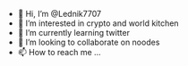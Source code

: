 - 👋 Hi, I’m @Lednik7707
- 👀 I’m interested in crypto and world kitchen
- 🌱 I’m currently learning twitter
- 💞️ I’m looking to collaborate on noodes
- 📫 How to reach me ...

<!---
Lednik7707/Lednik7707 is a ✨ special ✨ repository because its `README.md` (this file) appears on your GitHub profile.
You can click the Preview link to take a look at your changes.
--->
